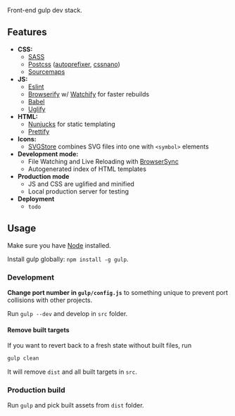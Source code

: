 Front-end gulp dev stack.

## Features
- **CSS:**
    - [SASS](https://github.com/dlmanning/gulp-sass)
    - [Postcss](https://github.com/postcss/postcss) ([autoprefixer](https://github.com/postcss/autoprefixer), [cssnano](https://github.com/ben-eb/cssnano))
    - [Sourcemaps](https://github.com/floridoo/gulp-sourcemaps)
- **JS:**
    - [Eslint](http://eslint.org)
    - [Browserify](http://browserify.org) w/ [Watchify](https://github.com/substack/watchify) for faster rebuilds
    - [Babel](http://babeljs.io)
    - [Uglify](https://github.com/terinjokes/gulp-uglify)
- **HTML:**
    - [Nunjucks](https://github.com/sindresorhus/gulp-nunjucks) for static templating
    - [Prettify](https://github.com/jonschlinkert/gulp-prettify)
- **Icons:**
    - [SVGStore](https://github.com/w0rm/gulp-svgstore) combines SVG files into one with `<symbol>` elements
- **Development mode:**
    - File Watching and Live Reloading with [BrowserSync](http://www.browsersync.io/)
    - Autogenerated index of HTML templates
- **Production mode**
    - JS and CSS are uglified and minified
    - Local production server for testing
- **Deployment**
    - `todo`

## Usage

Make sure you have [Node](https://nodejs.org) installed.

Install gulp globally: `npm install -g gulp`.

### Development

**Change port number in `gulp/config.js`** to something unique to prevent port collisions with other projects.

Run `gulp --dev` and develop in `src` folder.

#### Remove built targets

If you want to revert back to a fresh state without built files, run

```sh
gulp clean
```

It will remove `dist` and all built targets in `src`.

### Production build

Run `gulp` and pick built assets from `dist` folder.